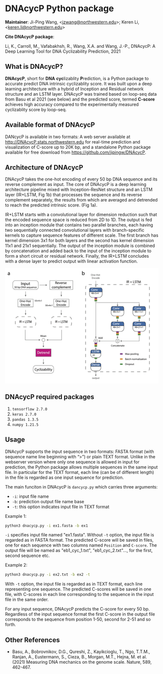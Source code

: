 DNAcycP Python package 
================

**Maintainer**: Ji-Ping Wang, \<<jzwang@northwestern.edu>\>; Keren Li, \<<keren.li@northwestern.edu>\>

**Cite DNAcycP package**:

Li, K., Carroll, M., Vafabakhsh, R., Wang, X.A. and Wang, J.-P., DNAcycP: A Deep Learning Tool for DNA Cyclizability Prediction, 2021

## What is DNAcycP?

**DNAcycP**, short for **DNA** **cyc**lizablity **P**rediction, is a Python package to accurate predict DNA intrinsic cyclizablity score. It was built upon a deep learning architecture with a hybrid of Inception and Residual network structure and an LSTM layer. DNAcycP was trained based on loop-seq data from Basu et al 2021 (see below) and the predicted score, termed **C-score** achieves high accuracy compared to the experimentally measured cyclizablity score by loop-seq.

## Available format of DNAcycP

DANcycP is available in two formats: A web server available at http://DNAcycP.stats.northwestern.edu for real-time prediction and visualization of C-score up to 20K bp, and a standalone Python package available for free download from https://github.com/jipingw/DNAcycP. 


## Architecture of DNAcycP

DNAcycP takes the one-hot encoding of every 50 bp DNA sequence and its reverse complement as input. The core of DNAcycP is a deep learning architecture pipeline mixed with Inception-ResNet structure and an LSTM layer (IR+LSTM, Fig 1b) that processes the sequence and its reverse complement separately, the results from which are averaged and detrended to reach the predicted intrinsic score. (Fig 1a).

IR+LSTM starts with a convolutional layer for dimension reduction such that the encoded sequence space is reduced from 2D to 1D. The output is fed into an inception module that contains two parallel branches, each having two sequentially connected convolutional layers with branch-specific kernels to capture sequence features of different scale. The first branch has kernel dimension 3x1 for both layers and the second has kernel dimension 11x1 and 21x1 sequentially. The output of the inception module is combined by concatenation and added back to the input of the inception module to form a short circuit or residual network. Finally, the IR+LSTM concludes with a dense layer to predict output with linear activation function. 

![A diagram of DNAcycP.](Figure1.png)

## DNAcycP required packages

1. `tensorflow 2.7.0`
2. `keras 2.7.0`
3. `pandas 1.3.5`
4. `numpy 1.21.5`

## Usage

DNAcycP supports the input sequence in two formats: FASTA format (with sequence name line beginning with “>”) or plain TEXT format. Unlike in the webserver version where only one sequence is allowed in input for prediction, the Python package allows multiple sequences in the same input file. In particular for the TEXT format, each line (can be of different length) in the file is regarded as one input sequence for prediction. 

The main funciton in DNAcycP is `dancycp.py` which carries three arguments:

  * `-i`: input file name
  * `-b`: prediction output file name base
  * `-t`: this option indicates input file in TEXT format

Example 1:

```bash
python3 dnacycp.py -i ex1.fasta -b ex1
```

`-i` specifies input file named "ex1.fasta". Without `-t` option, the input file is regarded as in FASTA format. The predicted C-score will be saved in files, one for each sequence with two columns named `Position` and `C-score`. The output file will be named as "eb1_cyc_1.txt", "eb1_cyc_2.txt"..., for the first, second sequence etc. 


Example 2:

```bash
python3 dnacycp.py -i ex2.txt -b ex2 -t
```

With `-t` option, the input file is regarded as in TEXT format, each line representing one sequence.
The predicted C-scores will be saved in one file, with C-scores in each line corresponding to the sequence in the input file in the same order.

For any input sequence, DNAcycP predicts the C-score for every 50 bp. Regardless of the input sequence format the first C-score in the output file corresponds to the sequence from position 1-50, second for 2-51 and so forth.


## Other References

* Basu, A., Bobrovnikov, D.G., Qureshi, Z., Kayikcioglu, T., Ngo, T.T.M., Ranjan, A., Eustermann, S., Cieza, B., Morgan, M.T., Hejna, M. et al. (2021) Measuring DNA mechanics on the genome scale. Nature, 589, 462-467.


